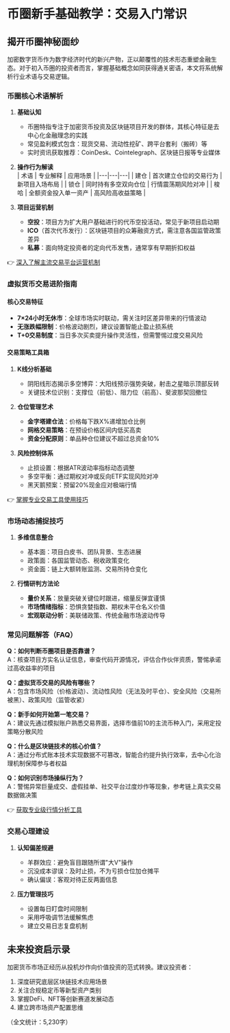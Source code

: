 # 币圈新手基础教学：交易入门常识

## 揭开币圈神秘面纱  
加密数字货币作为数字经济时代的新兴产物，正以颠覆性的技术形态重塑金融生态。对于初入币圈的投资者而言，掌握基础概念如同获得通关密语，本文将系统解析行业术语与交易逻辑。

### 币圈核心术语解析
1. **基础认知**  
   - 币圈特指专注于加密货币投资及区块链项目开发的群体，其核心特征是去中心化金融理念的实践
   - 常见盈利模式包含：现货交易、流动性挖矿、跨平台套利（搬砖）等
   - 实时资讯获取推荐：CoinDesk、Cointelegraph、区块链日报等专业媒体

2. **操作行为解读**  
   | 术语 | 专业解释 | 应用场景 |
   |---|---|---|
   | 建仓 | 首次建立仓位的交易行为 | 新项目入场布局 |
   | 锁仓 | 同时持有多空双向仓位 | 行情震荡期风险对冲 |
   | 梭哈 | 全额资金投入单一资产 | 高风险高收益策略 |

3. **项目运营机制**  
   - **空投**：项目方为扩大用户基础进行的代币空投活动，常见于新项目启动期
   - **ICO**（首次代币发行）：区块链项目的众筹融资方式，需注意各国监管政策差异
   - **私募**：面向特定投资者的定向代币发售，通常享有早期折扣权益

👉 [深入了解主流交易平台运营机制](https://bit.ly/okx_welcome)

### 虚拟货币交易进阶指南  
#### 核心交易特征  
- **7×24小时无休市**：全球市场实时联动，需关注时区差异带来的行情波动
- **无涨跌幅限制**：价格波动剧烈，建议设置智能止盈止损系统
- **T+0交易制度**：当日多次买卖提升操作灵活性，但需警惕过度交易风险

#### 交易策略工具箱  
1. **K线分析基础**  
   - 阴阳线形态揭示多空博弈：大阳线预示强势突破，射击之星暗示顶部反转
   - 关键技术位识别：支撑位（前低）、阻力位（前高）、斐波那契回撤位

2. **仓位管理艺术**  
   - **金字塔建仓法**：价格每下跌X%递增加仓比例
   - **网格交易策略**：在预设价格区间内低买高卖
   - **资金分配原则**：单品种仓位建议不超过总资金10%

3. **风险控制体系**  
   - 止损设置：根据ATR波动率指标动态调整
   - 多空平衡：通过期权对冲或反向ETF实现风险对冲
   - 黑天鹅预案：预留20%现金应对极端行情

👉 [掌握专业交易工具使用技巧](https://bit.ly/okx_welcome)

### 市场动态捕捉技巧  
1. **多维信息整合**  
   - 基本面：项目白皮书、团队背景、生态进展
   - 政策面：各国监管动态、税收政策变化
   - 资金面：链上大额转账监测、交易所持仓变化

2. **行情研判方法论**  
   - **量价关系**：放量突破关键位时跟进，缩量反弹宜谨慎
   - **市场情绪指标**：恐惧贪婪指数、期权未平仓名义价值
   - **宏观联动分析**：美联储政策、传统金融市场波动传导

### 常见问题解答（FAQ）  
**Q：如何判断币圈项目是否靠谱？**  
A：核查项目方实名认证信息，审查代码开源情况，评估合作伙伴资质，警惕承诺过高收益率的项目

**Q：虚拟货币交易的风险有哪些？**  
A：包含市场风险（价格波动）、流动性风险（无法及时平仓）、安全风险（交易所被黑）、政策风险（监管收紧）

**Q：新手如何开始第一笔交易？**  
A：建议先通过模拟账户熟悉交易界面，选择市值前10的主流币种入门，采用定投策略分散风险

**Q：什么是区块链技术的核心价值？**  
A：通过分布式账本技术实现数据不可篡改，智能合约提升执行效率，去中心化治理机制保障参与者权益

**Q：如何识别市场操纵行为？**  
A：警惕异常巨量成交、虚假挂单、社交平台过度炒作等现象，参考链上真实交易数据做决策

👉 [获取专业级行情分析工具](https://bit.ly/okx_welcome)

### 交易心理建设  
1. **认知偏差规避**  
   - 羊群效应：避免盲目跟随所谓"大V"操作
   - 沉没成本谬误：及时止损，不为亏损仓位加仓摊平
   - 确认偏误：客观对待正反两面信息

2. **压力管理技巧**  
   - 设置每日盯盘时间限制
   - 采用呼吸调节法缓解焦虑
   - 建立交易日志复盘机制

## 未来投资启示录  
加密货币市场正经历从投机炒作向价值投资的范式转换。建议投资者：  
1. 深度研究底层区块链技术应用场景  
2. 关注合规稳定币等新型资产类别  
3. 掌握DeFi、NFT等创新赛道发展动态  
4. 建立跨市场资产配置思维  

（全文统计：5,230字）